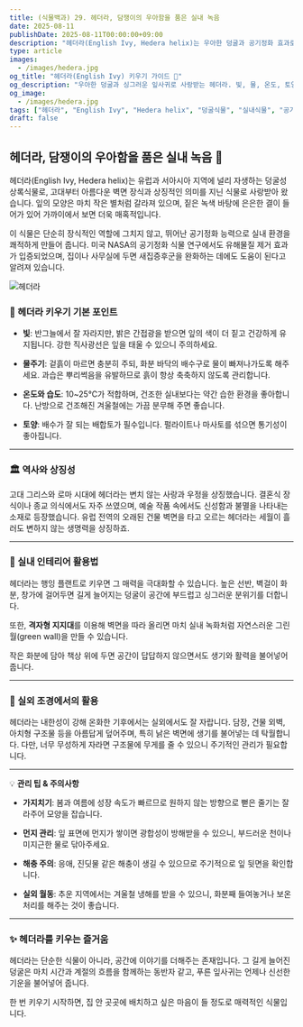 ```yaml
---
title: (식물백과) 29. 헤더라, 담쟁이의 우아함을 품은 실내 녹음
date: 2025-08-11
publishDate: 2025-08-11T00:00:00+09:00
description: "헤더라(English Ivy, Hedera helix)는 우아한 덩굴과 공기정화 효과로 사랑받는 실내·실외 식물입니다. 키우기 팁, 인테리어 활용, 관리 요령을 소개합니다."
type: article
images:
  - /images/hedera.jpg
og_title: "헤더라(English Ivy) 키우기 가이드 🌿"
og_description: "우아한 덩굴과 싱그러운 잎사귀로 사랑받는 헤더라. 빛, 물, 온도, 토양 관리법부터 인테리어 활용 아이디어까지 담은 English Ivy 완벽 가이드."
og_image:
  - /images/hedera.jpg
tags: ["헤더라", "English Ivy", "Hedera helix", "덩굴식물", "실내식물", "공기정화식물", "행잉플랜트", "반려식물"]
draft: false
---
```


## 헤더라, 담쟁이의 우아함을 품은 실내 녹음 🌿

  

헤더라(English Ivy, Hedera helix)는 유럽과 서아시아 지역에 널리 자생하는 덩굴성 상록식물로, 고대부터 아름다운 벽면 장식과 상징적인 의미를 지닌 식물로 사랑받아 왔습니다. 잎의 모양은 마치 작은 별처럼 갈라져 있으며, 짙은 녹색 바탕에 은은한 결이 들어가 있어 가까이에서 보면 더욱 매혹적입니다.

  

이 식물은 단순히 장식적인 역할에 그치지 않고, 뛰어난 공기정화 능력으로 실내 환경을 쾌적하게 만들어 줍니다. 미국 NASA의 공기정화 식물 연구에서도 유해물질 제거 효과가 입증되었으며, 집이나 사무실에 두면 새집증후군을 완화하는 데에도 도움이 된다고 알려져 있습니다.

![헤더라](/images/hedera.jpg)   

### 🌱 헤더라 키우기 기본 포인트

- **빛**: 반그늘에서 잘 자라지만, 밝은 간접광을 받으면 잎의 색이 더 짙고 건강하게 유지됩니다. 강한 직사광선은 잎을 태울 수 있으니 주의하세요.
    
- **물주기**: 겉흙이 마르면 충분히 주되, 화분 바닥의 배수구로 물이 빠져나가도록 해주세요. 과습은 뿌리썩음을 유발하므로 흙이 항상 축축하지 않도록 관리합니다.
    
- **온도와 습도**: 10~25℃가 적합하며, 건조한 실내보다는 약간 습한 환경을 좋아합니다. 난방으로 건조해진 겨울철에는 가끔 분무해 주면 좋습니다.
    
- **토양**: 배수가 잘 되는 배합토가 필수입니다. 펄라이트나 마사토를 섞으면 통기성이 좋아집니다.
    

---

### 🏛 역사와 상징성

고대 그리스와 로마 시대에 헤더라는 변치 않는 사랑과 우정을 상징했습니다. 결혼식 장식이나 종교 의식에서도 자주 쓰였으며, 예술 작품 속에서도 신성함과 불멸을 나타내는 소재로 등장했습니다. 유럽 전역의 오래된 건물 벽면을 타고 오르는 헤더라는 세월이 흘러도 변하지 않는 생명력을 상징하죠.

---

### 🏡 실내 인테리어 활용법

헤더라는 행잉 플랜트로 키우면 그 매력을 극대화할 수 있습니다. 높은 선반, 벽걸이 화분, 창가에 걸어두면 길게 늘어지는 덩굴이 공간에 부드럽고 싱그러운 분위기를 더합니다.

또한, **격자형 지지대**를 이용해 벽면을 따라 올리면 마치 실내 녹화처럼 자연스러운 그린 월(green wall)을 만들 수 있습니다.

작은 화분에 담아 책상 위에 두면 공간이 답답하지 않으면서도 생기와 활력을 불어넣어 줍니다.

---

### 🌿 실외 조경에서의 활용

헤더라는 내한성이 강해 온화한 기후에서는 실외에서도 잘 자랍니다. 담장, 건물 외벽, 아치형 구조물 등을 아름답게 덮어주며, 특히 낡은 벽면에 생기를 불어넣는 데 탁월합니다. 다만, 너무 무성하게 자라면 구조물에 무게를 줄 수 있으니 주기적인 관리가 필요합니다.

---

💡 **관리 팁 & 주의사항**

- **가지치기**: 봄과 여름에 성장 속도가 빠르므로 원하지 않는 방향으로 뻗은 줄기는 잘라주어 모양을 잡습니다.
    
- **먼지 관리**: 잎 표면에 먼지가 쌓이면 광합성이 방해받을 수 있으니, 부드러운 천이나 미지근한 물로 닦아주세요.
    
- **해충 주의**: 응애, 진딧물 같은 해충이 생길 수 있으므로 주기적으로 잎 뒷면을 확인합니다.
    
- **실외 월동**: 추운 지역에서는 겨울철 냉해를 받을 수 있으니, 화분째 들여놓거나 보온 처리를 해주는 것이 좋습니다.
    

---

### ✨ 헤더라를 키우는 즐거움

헤더라는 단순한 식물이 아니라, 공간에 이야기를 더해주는 존재입니다. 그 길게 늘어진 덩굴은 마치 시간과 계절의 흐름을 함께하는 동반자 같고, 푸른 잎사귀는 언제나 신선한 기운을 불어넣어 줍니다.

한 번 키우기 시작하면, 집 안 곳곳에 배치하고 싶은 마음이 들 정도로 매력적인 식물입니다.